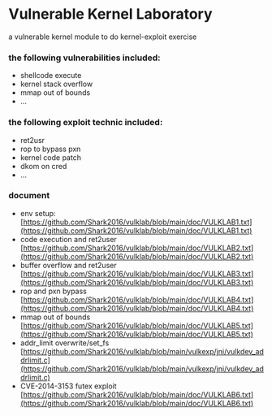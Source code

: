 # Vulnerable Kernel Laboratory

a vulnerable kernel module to do kernel-exploit exercise

### the following vulnerabilities included:
- shellcode execute
- kernel stack overflow
- mmap out of bounds
- ...

### the following exploit technic included:
- ret2usr
- rop to bypass pxn
- kernel code patch
- dkom on cred
- ...

### document

- env setup:
  [https://github.com/Shark2016/vulklab/blob/main/doc/VULKLAB1.txt](https://github.com/Shark2016/vulklab/blob/main/doc/VULKLAB1.txt)
- code execution and ret2user
  [https://github.com/Shark2016/vulklab/blob/main/doc/VULKLAB2.txt](https://github.com/Shark2016/vulklab/blob/main/doc/VULKLAB2.txt)
- buffer overflow and ret2user
  [https://github.com/Shark2016/vulklab/blob/main/doc/VULKLAB3.txt](https://github.com/Shark2016/vulklab/blob/main/doc/VULKLAB3.txt)
- rop and pxn bypass
  [https://github.com/Shark2016/vulklab/blob/main/doc/VULKLAB4.txt](https://github.com/Shark2016/vulklab/blob/main/doc/VULKLAB4.txt)
- mmap out of bounds
  [https://github.com/Shark2016/vulklab/blob/main/doc/VULKLAB5.txt](https://github.com/Shark2016/vulklab/blob/main/doc/VULKLAB5.txt)
- addr_limit overwrite/set_fs
  [https://github.com/Shark2016/vulklab/blob/main/vulkexp/jni/vulkdev_addrlimit.c](https://github.com/Shark2016/vulklab/blob/main/vulkexp/jni/vulkdev_addrlimit.c)
- CVE-2014-3153 futex exploit
  [https://github.com/Shark2016/vulklab/blob/main/doc/VULKLAB6.txt](https://github.com/Shark2016/vulklab/blob/main/doc/VULKLAB6.txt)
